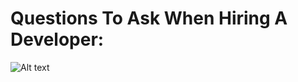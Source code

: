 # Questions To Ask When Hiring A Developer:

![Alt text](/C:/Users/ecabezas/Dropbox/CBS/Class/Digital%20Literacy/Hiring.jpg)

